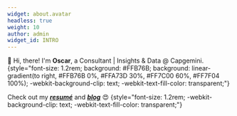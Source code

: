 ```yaml
---
widget: about.avatar
headless: true
weight: 10
author: admin
widget_id: INTRO
---
```


👋 Hi, there! I'm **Oscar**, a Consultant | Insights & Data @ Capgemini.
{style="font-size: 1.2rem; background: #FFB76B; background: linear-gradient(to right, #FFB76B 0%, #FFA73D 30%, #FF7C00 60%, #FF7F04 100%); -webkit-background-clip: text; -webkit-text-fill-color: transparent;"}

Check out my [***resumé***](/about/) and [***blog***](/post/) 😍 
{style="font-size: 1.2rem; -webkit-background-clip: text; -webkit-text-fill-color: transparent;"}
